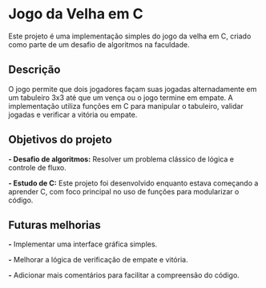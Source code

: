 # Jogo da Velha em C
Este projeto é uma implementação simples do jogo da velha em C, criado como parte de um desafio de algoritmos na faculdade.

## Descrição
O jogo permite que dois jogadores façam suas jogadas alternadamente em um tabuleiro 3x3 até que um vença ou o jogo termine em empate. A implementação utiliza funções em C para manipular o tabuleiro, validar jogadas e verificar a vitória ou empate.

## Objetivos do projeto
**- Desafio de algoritmos:** Resolver um problema clássico de lógica e controle de fluxo.

**- Estudo de C:** Este projeto foi desenvolvido enquanto estava começando a aprender C, com foco principal no uso de funções para modularizar o código.

## Futuras melhorias
**-** Implementar uma interface gráfica simples.

**-** Melhorar a lógica de verificação de empate e vitória.

**-** Adicionar mais comentários para facilitar a compreensão do código.

